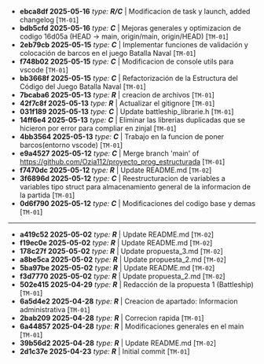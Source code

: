 - **ebca8df 2025-05-16** _type: **R/C**_ | Modificacion de task y launch, added changelog [``TM-01``]
- **bdb5cfd 2025-05-16** _type: **C**_ | Mejoras generales y optimizacion de codigo 16d05a (HEAD -> main, origin/main, origin/HEAD) [``TM-01``]
- **2eb79cb 2025-05-15** _type: **C**_ | Implementar funciones de validación y colocación de barcos en el juego Batalla Naval [``TM-01``]
- **f748b02 2025-05-15** _type: **C**_ | Modificacion de console utils para vscode [``TM-01``]
- **bb3668f 2025-05-15** _type: **C**_ | Refactorización de la Estructura del Código del Juego Batalla Naval [``TM-01``]
- **7bcaba6 2025-05-13** _type: **R**_ | creacion de archivos [``TM-01``]
- **42f7c8f 2025-05-13** _type: **R**_ | Actualizar el gitignore [``TM-01``]
- **031f189 2025-05-13** _type: **C**_ | Update battleship_librarie.h [``TM-01``]
- **14ff6e4 2025-05-13** _type: **C**_ | Eliminar las librerias duplicadas que se hicieron por error para compliar en zinjal [``TM-01``]
- **4bb3564 2025-05-13** _type: **C**_ | Trabajo en la funcion de poner barcos(entorno vscode) [``TM-01``]
- **e9a4527 2025-05-12** _type: **C**_ | Merge branch 'main' of https://github.com/Ozia112/proyecto_prog_estructurada [``TM-01``]
- **f7470dc 2025-05-12** _type: **R**_ | Update README.md [``TM-02``]
- **3f6896d 2025-05-12** _type: **C**_ | Reestructuracion de variables a variables tipo struct para almacenamiento general de la informacion de la partida [``TM-01``]
- **0d6f790 2025-05-12** _type: **C**_ | Modificaciones del codigo base y demas [``TM-01``]
---
- **a419c52 2025-05-02** _type: **R**_ | Update README.md [``TM-02``]
- **f19ec0e 2025-05-02** _type: **R**_ | Update README.md [``TM-02``]
- **178c27f 2025-05-02** _type: **R**_ | Update propuesta_3.md [``TM-02``]
- **a8be5ca 2025-05-02** _type: **R**_ | Update propuesta_2.md [``TM-02``]
- **5ba97be 2025-05-02** _type: **R**_ | Update README.md [``TM-02``]
- **f3d7770 2025-05-02** _type: **R**_ | Update propuesta_2.md [``TM-02``]
- **502e415 2025-04-29** _type: **R**_ | Redacción de la propuesta 1 (Battleship) [``TM-01``]
- **6a5d4e2 2025-04-28** _type: **R**_ | Creacion de apartado: Informacion administrativa [``TM-01``]
- **2bab209 2025-04-28** _type: **R**_ | Correcion rapida [``TM-01``]
- **6a44857 2025-04-28** _type: **R**_ | Modificaciones generales en el main [``TM-01``]
- **39b56d2 2025-04-28** _type: **R**_ | Update README.md [``TM-02``]
- **2d1c37e 2025-04-23** _type: **R**_ | Initial commit [``TM-01``]